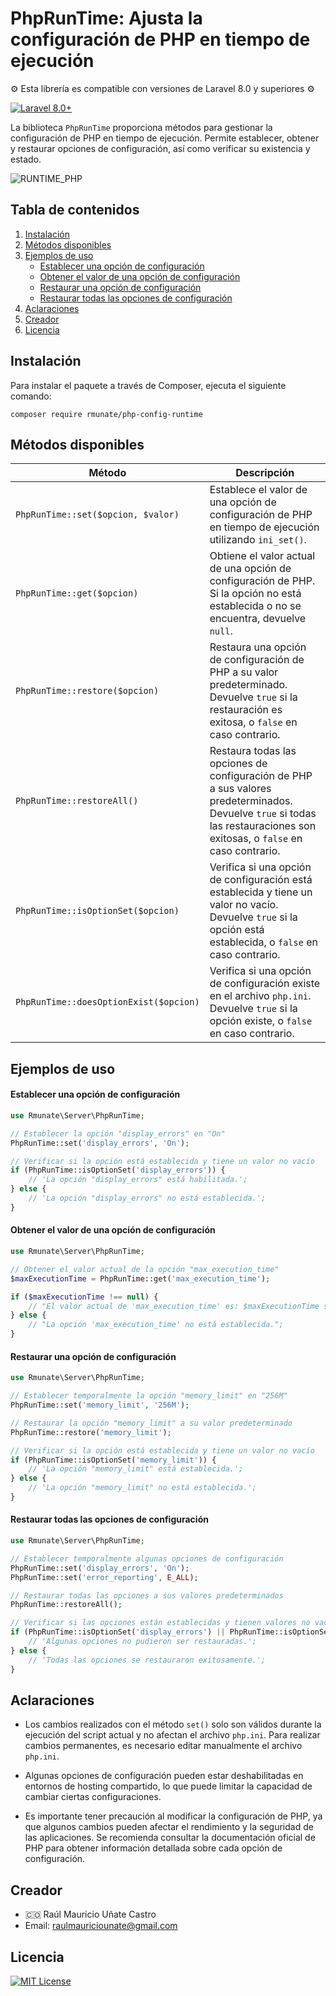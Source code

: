 # PhpRunTime: Ajusta la configuración de PHP en tiempo de ejecución
⚙️ Esta librería es compatible con versiones de Laravel 8.0 y superiores ⚙️

[![Laravel 8.0+](https://img.shields.io/badge/Laravel-8.0%2B-orange.svg)](https://laravel.com)

La biblioteca `PhpRunTime` proporciona métodos para gestionar la configuración de PHP en tiempo de ejecución. Permite establecer, obtener y restaurar opciones de configuración, así como verificar su existencia y estado.

![RUNTIME_PHP](https://github.com/rmunate/PHPInfoServer/assets/91748598/873f40e0-9278-4a82-a50c-5baef7b7691a)

## Tabla de contenidos
1. [Instalación](#instalación)
2. [Métodos disponibles](#métodos-disponibles)
3. [Ejemplos de uso](#ejemplos-de-uso)
   - [Establecer una opción de configuración](#establecer-una-opción-de-configuración)
   - [Obtener el valor de una opción de configuración](#obtener-el-valor-de-una-opción-de-configuración)
   - [Restaurar una opción de configuración](#restaurar-una-opción-de-configuración)
   - [Restaurar todas las opciones de configuración](#restaurar-todas-las-opciones-de-configuración)
4. [Aclaraciones](#aclaraciones)
5. [Creador](#creador)
6. [Licencia](#licencia)

## Instalación
Para instalar el paquete a través de Composer, ejecuta el siguiente comando:

```shell
composer require rmunate/php-config-runtime
```

## Métodos disponibles

| Método | Descripción |
| - | - |
| `PhpRunTime::set($opcion, $valor)` | Establece el valor de una opción de configuración de PHP en tiempo de ejecución utilizando `ini_set()`. |
| `PhpRunTime::get($opcion)` | Obtiene el valor actual de una opción de configuración de PHP. Si la opción no está establecida o no se encuentra, devuelve `null`. |
| `PhpRunTime::restore($opcion)` | Restaura una opción de configuración de PHP a su valor predeterminado. Devuelve `true` si la restauración es exitosa, o `false` en caso contrario. |
| `PhpRunTime::restoreAll()` | Restaura todas las opciones de configuración de PHP a sus valores predeterminados. Devuelve `true` si todas las restauraciones son exitosas, o `false` en caso contrario. |
| `PhpRunTime::isOptionSet($opcion)` | Verifica si una opción de configuración está establecida y tiene un valor no vacío. Devuelve `true` si la opción está establecida, o `false` en caso contrario. |
| `PhpRunTime::doesOptionExist($opcion)` | Verifica si una opción de configuración existe en el archivo `php.ini`. Devuelve `true` si la opción existe, o `false` en caso contrario. |

## Ejemplos de uso

#### Establecer una opción de configuración

```php
use Rmunate\Server\PhpRunTime;

// Establecer la opción "display_errors" en "On"
PhpRunTime::set('display_errors', 'On');

// Verificar si la opción está establecida y tiene un valor no vacío
if (PhpRunTime::isOptionSet('display_errors')) {
    // 'La opción "display_errors" está habilitada.';
} else {
    // 'La opción "display_errors" no está establecida.';
}
```

#### Obtener el valor de una opción de configuración

```php
use Rmunate\Server\PhpRunTime;

// Obtener el valor actual de la opción "max_execution_time"
$maxExecutionTime = PhpRunTime::get('max_execution_time');

if ($maxExecutionTime !== null) {
    // "El valor actual de 'max_execution_time' es: $maxExecutionTime segundos.";
} else {
    // "La opción 'max_execution_time' no está establecida.";
}
```

#### Restaurar una opción de configuración

```php
use Rmunate\Server\PhpRunTime;

// Establecer temporalmente la opción "memory_limit" en "256M"
PhpRunTime::set('memory_limit', '256M');

// Restaurar la opción "memory_limit" a su valor predeterminado
PhpRunTime::restore('memory_limit');

// Verificar si la opción está establecida y tiene un valor no vacío
if (PhpRunTime::isOptionSet('memory_limit')) {
    // 'La opción "memory_limit" está establecida.';
} else {
    // 'La opción "memory_limit" no está establecida.';
}
```

#### Restaurar todas las opciones de configuración

```php
use Rmunate\Server\PhpRunTime;

// Establecer temporalmente algunas opciones de configuración
PhpRunTime::set('display_errors', 'On');
PhpRunTime::set('error_reporting', E_ALL);

// Restaurar todas las opciones a sus valores predeterminados
PhpRunTime::restoreAll();

// Verificar si las opciones están establecidas y tienen valores no vacíos
if (PhpRunTime::isOptionSet('display_errors') || PhpRunTime::isOptionSet('error_reporting')) {
    // 'Algunas opciones no pudieron ser restauradas.';
} else {
    // 'Todas las opciones se restauraron exitosamente.';
}
```

## Aclaraciones

- Los cambios realizados con el método `set()` solo son válidos durante la ejecución del script actual y no afectan el archivo `php.ini`. Para realizar cambios permanentes, es necesario editar manualmente el archivo `php.ini`.

- Algunas opciones de configuración pueden estar deshabilitadas en entornos de hosting compartido, lo que puede limitar la capacidad de cambiar ciertas configuraciones.

- Es importante tener precaución al modificar la configuración de PHP, ya que algunos cambios pueden afectar el rendimiento y la seguridad de las aplicaciones. Se recomienda consultar la documentación oficial de PHP para obtener información detallada sobre cada opción de configuración.

## Creador
- 🇨🇴 Raúl Mauricio Uñate Castro
- Email: raulmauriciounate@gmail.com

## Licencia
[![MIT License](https://img.shields.io/badge/License-MIT-green.svg)](https://choosealicense.com/licenses/mit/)
